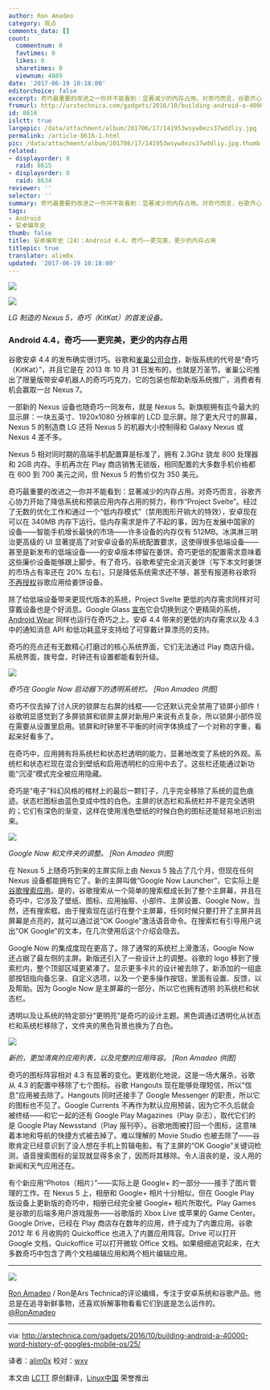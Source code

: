 ```yaml
---
author: Ron Amadeo
category: 观点
comments_data: []
count:
  commentnum: 0
  favtimes: 0
  likes: 0
  sharetimes: 0
  viewnum: 4889
date: '2017-06-19 10:18:00'
editorchoice: false
excerpt: 奇巧最重要的改进之一你并不能看到：显著减少的内存占用。对奇巧而言，谷歌齐心协力开始了降低系统和预装应用内存占用的努力，称作“Project Svelte”。
fromurl: http://arstechnica.com/gadgets/2016/10/building-android-a-40000-word-history-of-googles-mobile-os/25/
id: 8616
islctt: true
largepic: /data/attachment/album/201706/17/141953wsyw8ezs37wddliy.jpg
permalink: /article-8616-1.html
pic: /data/attachment/album/201706/17/141953wsyw8ezs37wddliy.jpg.thumb.jpg
related:
- displayorder: 0
  raid: 8615
- displayorder: 0
  raid: 8634
reviewer: ''
selector: ''
summary: 奇巧最重要的改进之一你并不能看到：显著减少的内存占用。对奇巧而言，谷歌齐心协力开始了降低系统和预装应用内存占用的努力，称作“Project Svelte”。
tags:
- Android
- 安卓编年史
thumb: false
title: 安卓编年史（24）：Android 4.4，奇巧——更完美，更少的内存占用
titlepic: true
translator: alim0x
updated: '2017-06-19 10:18:00'
---
```


![](/data/attachment/album/201706/17/141953wsyw8ezs37wddliy.jpg)


![](/data/attachment/album/201706/17/142221bwl972m700p04mnr.jpg)


*LG 制造的 Nexus 5，奇巧（KitKat）的首发设备。*


### Android 4.4，奇巧——更完美，更少的内存占用


谷歌安卓 4.4 的发布确实很讨巧。谷歌和[雀巢公司合作](http://arstechnica.com/gadgets/2013/09/official-the-next-edition-of-android-is-kitkat-version-4-4/)，新版系统的代号是“奇巧（KitKat）”，并且它是在 2013 年 10 月 31 日发布的，也就是万圣节。雀巢公司推出了限量版带安卓机器人的奇巧巧克力，它的包装也帮助新版系统推广，消费者有机会赢取一台 Nexus 7。


一部新的 Nexus 设备也随奇巧一同发布，就是 Nexus 5。新旗舰拥有迄今最大的显示屏：一块五英寸、1920x1080 分辨率的 LCD 显示屏。除了更大尺寸的屏幕，Nexus 5 的制造商 LG 还将 Nexus 5 的机器大小控制得和 Galaxy Nexus 或 Nexus 4 差不多。


Nexus 5 相对同时期的高端手机配置算是标准了，拥有 2.3Ghz 骁龙 800 处理器和 2GB 内存。手机再次在 Play 商店销售无锁版，相同配置的大多数手机价格都在 600 到 700 美元之间，但 Nexus 5 的售价仅为 350 美元。


奇巧最重要的改进之一你并不能看到：显著减少的内存占用。对奇巧而言，谷歌齐心协力开始了降低系统和预装应用内存占用的努力，称作“Project Svelte”。经过了无数的优化工作和通过一个“低内存模式”（禁用图形开销大的特效），安卓现在可以在 340MB 内存下运行。低内存需求是件了不起的事，因为在发展中国家的设备——智能手机增长最快的市场——许多设备的内存仅有 512MB。冰淇淋三明治更高级的 UI 显著提高了对安卓设备的系统配置要求，这使得很多低端设备——甚至是新发布的低端设备——的安卓版本停留在姜饼。奇巧更低的配置需求意味着这些廉价设备能够跟上脚步。有了奇巧，谷歌希望完全消灭姜饼（写下本文时姜饼的市场占有率还在 20% 左右）。只是降低系统需求还不够，甚至有报道称谷歌将[不再授权](http://www.androidpolice.com/2014/02/10/rumor-google-to-begin-forcing-oems-to-certify-android-devices-with-a-recent-os-version-if-they-want-google-apps/)谷歌应用给姜饼设备。


除了给低端设备带来更现代版本的系统，Project Svelte 更低的内存需求同样对可穿戴设备也是个好消息。Google Glass [宣布](http://www.androidpolice.com/2014/03/01/glass-xe14-delayed-until-its-ready-promises-big-changes-and-a-move-to-kitkat/)它会切换到这个更精简的系统，[Android Wear](http://arstechnica.com/gadgets/2014/03/in-depth-with-android-wear-googles-quantum-leap-of-a-smartwatch-os/) 同样也运行在奇巧之上。安卓 4.4 带来的更低的内存需求以及 4.3 中的通知消息 API 和低功耗蓝牙支持给了可穿戴计算漂亮的支持。


奇巧的亮点还有无数精心打磨过的核心系统界面，它们无法通过 Play 商店升级。系统界面，拨号盘，时钟还有设置都能看到升级。


![](/data/attachment/album/201706/17/142301m1fv9s1sn19l39zd.jpg)


*奇巧在 Google Now 启动器下的透明系统栏。 [Ron Amadeo 供图]*


奇巧不仅去掉了讨人厌的锁屏左右屏的线框——它还默认完全禁用了锁屏小部件！谷歌明显感觉到了多屏锁屏和锁屏主屏对新用户来说有点复杂，所以锁屏小部件现在需要从设置里启用。锁屏和时钟里不平衡的时间字体换成了一个对称的字重，看起来好看多了。


在奇巧中，应用拥有将系统栏和状态栏透明的能力，显著地改变了系统的外观。系统栏和状态栏现在混合到壁纸和启用透明栏的应用中去了。这些栏还能通过新功能“沉浸”模式完全被应用隐藏。


奇巧是“电子”科幻风格的棺材上的最后一颗钉子，几乎完全移除了系统的蓝色痕迹。状态栏图标由蓝色变成中性的白色。主屏的状态栏和系统栏并不是完全透明的；它们有深色的渐变，这样在使用浅色壁纸的时候白色的图标还能轻易地识别出来。


![](/data/attachment/album/201706/17/142338wfbanwpbb9sbejna.jpg)


*Google Now 和文件夹的调整。 [Ron Amadeo 供图]*


在 Nexus 5 上随奇巧到来的主屏实际上由 Nexus 5 独占了几个月，但现在任何 Nexus 设备都能拥有它了。新的主屏叫做“Google Now Launcher”，它实际上是[谷歌搜索应用](http://arstechnica.com/gadgets/2013/11/google-just-pulled-a-facebook-home-kitkats-primary-interface-is-google-search/)。是的，谷歌搜索从一个简单的搜索框成长到了整个主屏幕，并且在奇巧中，它涉及了壁纸、图标、应用抽屉、小部件、主屏设置、Google Now，当然，还有搜索框。由于搜索现在运行在整个主屏幕，任何时候只要打开了主屏并且屏幕是点亮的，就可以通过说“OK Google”激活语音命令。在搜索栏有引导用户说出“OK Google”的文本，在几次使用后这个介绍会隐去。


Google Now 的集成度现在更高了。除了通常的系统栏上滑激活，Google Now 还占据了最左侧的主屏。新版还引入了一些设计上的调整。谷歌的 logo 移到了搜索栏内，整个顶部区域更紧凑了。显示更多卡片的设计被去除了，新添加的一组底部按钮指向备忘录、自定义选项，以及一个更多操作按钮，里面有设置、反馈，以及帮助。因为 Google Now 是主屏幕的一部分，所以它也拥有透明 的系统栏和状态栏。


透明以及让系统的特定部分“更明亮”是奇巧的设计主题。黑色调通过透明化从状态栏和系统栏移除了，文件夹的黑色背景也换为了白色。


![](/data/attachment/album/201706/17/142416s10mvsasjxssevzl.jpg)


*新的，更加清爽的应用列表，以及完整的应用阵容。 [Ron Amadeo 供图]*


奇巧的图标阵容相对 4.3 有显著的变化。更戏剧化地说，这是一场大屠杀，谷歌从 4.3 的配置中移除了七个图标。谷歌 Hangouts 现在能够处理短信，所以“信息”应用被去除了。Hangouts 同时还接手了 Google Messenger 的职责，所以它的图标也不见了。Google Currents 不再作为默认应用预装，因为它不久后就会被终结——和它一起的还有 Google Play Magazines（Play 杂志），取代它们的是 Google Play Newsstand（Play 报刊亭）。谷歌地图被打回一个图标，这意味着本地和导航的快捷方式被去掉了。难以理解的 Movie Studio 也被去除了——谷歌肯定已经意识到了没人想在手机上剪辑电影。有了主屏的“OK Google”关键词检测，语音搜索图标的呈现就显得多余了，因而将其移除。令人沮丧的是，没人用的新闻和天气应用还在。


有个新应用“Photos（相片）”——实际上是 Google+ 的一部分——接手了图片管理的工作。在 Nexus 5 上，相册和 Google+ 相片十分相似，但在 Google Play 版设备上更新版的奇巧中，相册已经完全被 Google+ 相片所取代。Play Games 是谷歌的后端多用户游戏服务——谷歌版的 Xbox Live 或苹果的 Game Center。Google Drive，已经在 Play 商店存在数年的应用，终于成为了内置应用。谷歌 2012 年 6 月收购的 Quickoffice 也进入了内置应用阵容。Drive 可以打开 Google 文档，Quickoffice 可以打开微软 Office 文档。如果细细追究起来，在大多数奇巧中包含了两个文档编辑应用和两个相片编辑应用。




---


![](/data/attachment/album/201706/17/142516htjpoosdoaa4t4gg.jpg)


[Ron Amadeo](http://arstechnica.com/author/ronamadeo) / Ron是Ars Technica的评论编缉，专注于安卓系统和谷歌产品。他总是在追寻新鲜事物，还喜欢拆解事物看看它们到底是怎么运作的。[@RonAmadeo](https://twitter.com/RonAmadeo)




---


via: <http://arstechnica.com/gadgets/2016/10/building-android-a-40000-word-history-of-googles-mobile-os/25/>


译者：[alim0x](https://github.com/alim0x) 校对：[wxy](https://github.com/wxy)


本文由 [LCTT](https://github.com/LCTT/TranslateProject) 原创翻译，[Linux中国](http://linux.cn/) 荣誉推出
